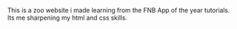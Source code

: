 This is a zoo website i made learning from the FNB App of the year tutorials. Its me sharpening my html and css skills.

